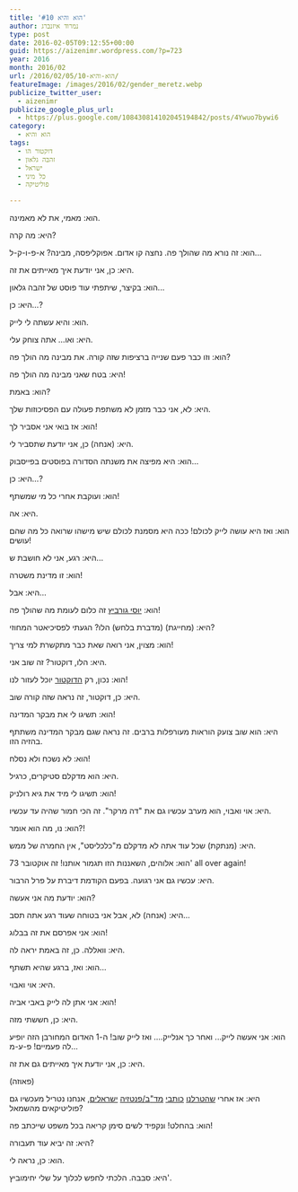 ```yaml
---
title: 'הוא והיא #10'
author: נמרוד איזנברג
type: post
date: 2016-02-05T09:12:55+00:00
guid: https://aizenimr.wordpress.com/?p=723
year: 2016
month: 2016/02
url: /2016/02/05/הוא-והיא-10/
featureImage: /images/2016/02/gender_meretz.webp
publicize_twitter_user:
  - aizenimr
publicize_google_plus_url:
  - https://plus.google.com/108430814102045194842/posts/4Ywuo7bywi6
category:
  - הוא והיא
tags:
  - דוקטור הו
  - זהבה גלאון
  - ישראל
  - כל מיני
  - פוליטיקה

---
```

<span lang="he-IL">הוא</span><span lang="en-US">: </span><span lang="he-IL">מאמי</span><span lang="en-US">, </span><span lang="he-IL">את לא מאמינה</span><span lang="en-US">.</span>

<span lang="he-IL">היא</span><span lang="en-US">: </span><span lang="he-IL">מה קרה</span><span lang="en-US">?</span>

<span lang="he-IL">הוא</span><span lang="en-US">: </span><span lang="he-IL">זה נורא מה שהולך פה</span><span lang="en-US">. </span><span lang="he-IL">נחצה קו אדום</span><span lang="en-US">. </span><span lang="he-IL">אפוקליפסה</span><span lang="en-US">, </span><span lang="he-IL">מבינה</span><span lang="en-US">? </span><span lang="he-IL">א</span><span lang="en-US">-</span><span lang="he-IL">פ</span><span lang="en-US">-</span><span lang="he-IL">ו</span><span lang="en-US">-</span><span lang="he-IL">ק</span><span lang="en-US">-</span><span lang="he-IL">ל</span><span lang="en-US">...</span>

<span lang="he-IL">היא</span><span lang="en-US">: </span><span lang="he-IL">כן</span><span lang="en-US">, </span><span lang="he-IL">אני יודעת איך מאייתים את זה</span><span lang="en-US">.</span>

<span lang="he-IL">הוא</span><span lang="en-US">: </span><span lang="he-IL">בקיצר</span><span lang="en-US">, </span><span lang="he-IL">שיתפתי עוד פוסט של זהבה גלאון</span><span lang="en-US">...</span>

<span lang="he-IL">היא</span><span lang="en-US">: </span><span lang="he-IL">כן…</span><span lang="en-US">?</span>

<span lang="he-IL">הוא</span><span lang="en-US">: </span><span lang="he-IL">והיא עשתה לי לייק</span><span lang="en-US">.</span>

<span lang="he-IL">היא</span><span lang="en-US">: </span><span lang="he-IL">ואו… אתה צוחק עלי</span><span lang="en-US">.</span>

<span lang="he-IL">הוא</span><span lang="en-US">: </span><span lang="he-IL">וזו כבר פעם שנייה ברציפות שזה קורה</span><span lang="en-US">. </span><span lang="he-IL">את מבינה מה הולך פה</span><span lang="en-US">?</span>

<span lang="he-IL">היא</span><span lang="en-US">: </span><span lang="he-IL">בטח שאני מבינה מה הולך פה</span><span lang="en-US">!</span>

<span lang="he-IL">הוא</span><span lang="en-US">: </span><span lang="he-IL">באמת</span><span lang="en-US">?</span>

<span lang="he-IL">היא</span><span lang="en-US">: </span><span lang="he-IL">לא</span><span lang="en-US">, </span><span lang="he-IL">אני כבר מזמן לא משתפת פעולה עם הפסיכוזות שלך</span><span lang="en-US">.</span>

<span lang="he-IL">הוא</span><span lang="en-US">: </span><span lang="he-IL">אז בואי אני אסביר לך</span><span lang="en-US">!</span>

<span lang="he-IL">היא</span><span lang="en-US">: (</span><span lang="he-IL">אנחה</span><span lang="en-US">) </span><span lang="he-IL">כן</span><span lang="en-US">, </span><span lang="he-IL">אני יודעת שתסביר לי</span><span lang="en-US">.</span>

<span lang="he-IL">הוא</span><span lang="en-US">: </span><span lang="he-IL">היא מפיצה את משנתה הסדורה בפוסטים בפייסבוק…</span>

<span lang="he-IL">היא</span><span lang="en-US">: </span><span lang="he-IL">כן…</span><span lang="en-US">?</span>

<span lang="he-IL">הוא</span><span lang="en-US">: </span><span lang="he-IL">ועוקבת אחרי כל מי שמשתף</span><span lang="en-US">!</span>

<span lang="he-IL">היא</span><span lang="en-US">: </span><span lang="he-IL">אה</span><span lang="en-US">.</span>

<span lang="he-IL">הוא</span><span lang="en-US">: </span><span lang="he-IL">ואז היא עושה לייק לכולם</span><span lang="en-US">! </span><span lang="he-IL">ככה היא מסמנת לכולם שיש מישהו שרואה כל מה שהם עושים</span><span lang="en-US">!</span>

<span lang="he-IL">היא</span><span lang="en-US">: </span><span lang="he-IL">רגע</span><span lang="en-US">, </span><span lang="he-IL">אני לא חושבת ש</span><span lang="en-US">...</span>

<span lang="he-IL">הוא</span><span lang="en-US">: </span><span lang="he-IL">זו מדינת משטרה</span><span lang="en-US">!</span>

<span lang="he-IL">היא</span><span lang="en-US">: </span><span lang="he-IL">אבל</span><span lang="en-US">...</span>

<span lang="he-IL">הוא</span><span lang="en-US">: </span><span lang="he-IL"><a href="http://www.haaretz.co.il/news/politics/1.2841848">יוסי גורביץ</a> זה כלום לעומת מה שהולך פה</span><span lang="en-US">!</span>

<span lang="he-IL">היא</span><span lang="en-US">: (</span><span lang="he-IL">מחייגת</span><span lang="en-US">) (</span><span lang="he-IL">מדברת בלחש</span><span lang="en-US">) </span><span lang="he-IL">הלו</span><span lang="en-US">? </span><span lang="he-IL">הגעתי לפסיכיאטר המחוזי</span><span lang="en-US">?</span>

<span lang="he-IL">הוא</span><span lang="en-US">: </span><span lang="he-IL">מצוין</span><span lang="en-US">, </span><span lang="he-IL">אני רואה שאת כבר מתקשרת למי צריך</span><span lang="en-US">!</span>

<span lang="he-IL">היא</span><span lang="en-US">: </span><span lang="he-IL">הלו</span><span lang="en-US">, </span><span lang="he-IL">דוקטור</span><span lang="en-US">? </span><span lang="he-IL">זה שוב אני</span><span lang="en-US">.</span>

<span lang="he-IL">הוא</span><span lang="en-US">: </span><span lang="he-IL">נכון</span><span lang="en-US">, </span><span lang="he-IL">רק <a href="https://tedits.files.wordpress.com/2010/08/doctor-who.png">הדוקטור</a> יוכל לעזור לנו</span><span lang="en-US">!</span>

<span lang="he-IL">היא</span><span lang="en-US">: </span><span lang="he-IL">כן</span><span lang="en-US">, דוקטור, </span><span lang="he-IL">זה נראה שזה קורה שוב</span><span lang="en-US">.</span>

<span lang="he-IL">הוא</span><span lang="en-US">: </span><span lang="he-IL">תשיגו לי את מבקר המדינה</span><span lang="en-US">!</span>

<span lang="he-IL">היא</span><span lang="en-US">: </span><span lang="he-IL">הוא שוב צועק הוראות מעורפלות ברבים</span><span lang="en-US">. </span><span lang="he-IL">זה נראה שגם מבקר המדינה משתתף בהזיה הזו</span><span lang="en-US">.</span>

<span lang="he-IL">הוא</span><span lang="en-US">: </span><span lang="he-IL">לא נשכח ולא נסלח</span><span lang="en-US">!</span>

<span lang="he-IL">היא</span><span lang="en-US">: </span><span lang="he-IL">הוא מדקלם סטיקרים</span><span lang="en-US">, </span><span lang="he-IL">כרגיל</span><span lang="en-US">.</span>

<span lang="he-IL">הוא</span><span lang="en-US">: </span><span lang="he-IL">תשיגו לי מיד את גיא רולניק</span><span lang="en-US">!</span>

<span lang="he-IL">היא</span><span lang="en-US">: </span><span lang="he-IL">אוי ואבוי</span><span lang="en-US">, </span><span lang="he-IL">הוא מערב עכשיו גם את </span><span lang="en-US">"</span><span lang="he-IL">דה מרקר</span><span lang="en-US">". </span><span lang="he-IL">זה הכי חמור שהיה עד עכשיו</span><span lang="en-US">.</span>

<span lang="he-IL">הוא</span><span lang="en-US">: </span><span lang="he-IL">נו</span><span lang="en-US">, </span><span lang="he-IL">מה הוא אומר</span><span lang="en-US">?!</span>

<span lang="he-IL">היא</span><span lang="en-US">: (</span><span lang="he-IL">מנתקת</span><span lang="en-US">) </span><span lang="he-IL">שכל עוד אתה לא מדקלם מ</span><span lang="en-US">"</span><span lang="he-IL">כלכליסט</span><span lang="en-US">", </span><span lang="he-IL">אין החמרה של ממש</span><span lang="en-US">.</span>

<span lang="he-IL">הוא</span><span lang="en-US">: </span><span lang="he-IL">אלוהים</span><span lang="en-US">, </span><span lang="he-IL">השאננות הזו תגמור אותנו</span><span lang="en-US">! </span><span lang="he-IL">זה אוקטובר </span><span lang="en-US">73' all over again!</span>

<span lang="he-IL">היא</span><span lang="en-US">: </span><span lang="he-IL">עכשיו גם אני רגועה</span><span lang="en-US">. </span><span lang="he-IL">בפעם הקודמת דיברת על פרל הרבור</span><span lang="en-US">.</span>

<span lang="he-IL">הוא</span><span lang="en-US">: </span><span lang="he-IL">יודעת מה אני אעשה</span><span lang="en-US">?</span>

<span lang="he-IL">היא</span><span lang="en-US">: (</span><span lang="he-IL">אנחה</span><span lang="en-US">) </span><span lang="he-IL">לא</span><span lang="en-US">, </span><span lang="he-IL">אבל אני בטוחה שעוד רגע אתה תסב</span><span lang="en-US">...</span>

<span lang="he-IL">הוא</span><span lang="en-US">: </span><span lang="he-IL">אני אפרסם את זה בבלוג</span><span lang="en-US">!</span>

<span lang="he-IL">היא</span><span lang="en-US">: </span><span lang="he-IL">וואללה</span><span lang="en-US">. </span><span lang="he-IL">כן</span><span lang="en-US">, </span><span lang="he-IL">זה באמת יראה לה</span><span lang="en-US">.</span>

<span lang="he-IL">הוא</span><span lang="en-US">: </span><span lang="he-IL">ואז</span><span lang="en-US">, </span><span lang="he-IL">ברגע שהיא תשתף</span><span lang="en-US">...</span>

<span lang="he-IL">היא</span><span lang="en-US">: </span><span lang="he-IL">אוי ואבוי</span><span lang="en-US">.</span>

<span lang="he-IL">הוא</span><span lang="en-US">: </span><span lang="he-IL">אני אתן לה לייק באבי אביה</span><span lang="en-US">!</span>

<span lang="he-IL">היא</span><span lang="en-US">: </span><span lang="he-IL">כן</span><span lang="en-US">, </span><span lang="he-IL">חששתי מזה</span><span lang="en-US">.</span>

<span lang="he-IL">הוא</span><span lang="en-US">: </span><span lang="he-IL">אני אעשה לייק</span><span lang="en-US">... </span><span lang="he-IL">ואחר כך אנלייק…</span><span lang="en-US">. </span><span lang="he-IL">ואז לייק שוב</span><span lang="en-US">! </span><span lang="he-IL">ה</span><span lang="en-US">-1 </span><span lang="he-IL">האדום המחורבן הזה יופיע לה פעמיים</span><span lang="en-US">! </span><span lang="he-IL">פ</span><span lang="en-US">-</span><span lang="he-IL">ע</span><span lang="en-US">-</span><span lang="he-IL">מ</span><span lang="en-US">...</span>

<span lang="he-IL">היא</span><span lang="en-US">: </span><span lang="he-IL">כן</span><span lang="en-US">, </span><span lang="he-IL">אני יודעת איך מאייתים גם את זה</span><span lang="en-US">.</span>

<span lang="en-US">(</span><span lang="he-IL">פאוזה</span><span lang="en-US">)</span>

<span lang="he-IL">היא</span><span lang="en-US">: </span><span lang="he-IL">אז אחרי <a href="/2015/08/05/%d7%94%d7%95%d7%90-%d7%95%d7%94%d7%99%d7%90-2/">שהטרלנו</a> <a href="/2015/10/06/%d7%a8%d7%a1%d7%99%d7%a1%d7%99%d7%9d-%d7%9e%d7%90%d7%99%d7%99%d7%a7%d7%95%d7%9f-2015/">כותבי</a> <a href="/2015/12/12/%d7%a8%d7%a1%d7%99%d7%a1%d7%99%d7%9d-%d7%9e%d7%9e%d7%90%d7%95%d7%a8%d7%95%d7%aa-2015/">מד</a></span>[<span lang="en-US">"</span><span lang="he-IL">ב</span><span lang="en-US">/</span>][1]<span lang="he-IL"><a href="/2015/12/12/%d7%a8%d7%a1%d7%99%d7%a1%d7%99%d7%9d-%d7%9e%d7%9e%d7%90%d7%95%d7%a8%d7%95%d7%aa-2015/">פנטזיה</a> <a href="/2015/12/12/%d7%a8%d7%a1%d7%99%d7%a1%d7%99%d7%9d-%d7%9e%d7%9e%d7%90%d7%95%d7%a8%d7%95%d7%aa-2015/">ישראלים</a></span><span lang="en-US">, </span><span lang="he-IL">אנחנו נטריל מעכשיו גם פוליטיקאים מהשמאל</span><span lang="en-US">?</span>

<span lang="he-IL">הוא</span><span lang="en-US">: </span><span lang="he-IL">בהחלט</span><span lang="en-US">! </span><span lang="he-IL">ונקפיד לשים סימן קריאה בכל משפט שייכתב פה</span><span lang="en-US">!</span>

<span lang="he-IL">היא</span><span lang="en-US">: </span><span lang="he-IL">זה יביא עוד תעבורה</span><span lang="en-US">?</span>

<span lang="he-IL">הוא</span><span lang="en-US">: </span><span lang="he-IL">כן</span><span lang="en-US">, </span><span lang="he-IL">נראה לי</span><span lang="en-US">.</span>

<span lang="he-IL">היא</span><span lang="en-US">: </span><span lang="he-IL">סבבה</span><span lang="en-US">. </span><span lang="he-IL">הלכתי לחפש לכלוך על שלי יחימוביץ</span><span lang="en-US">'.</span>

 [1]: /2015/12/12/%d7%a8%d7%a1%d7%99%d7%a1%d7%99%d7%9d-%d7%9e%d7%9e%d7%90%d7%95%d7%a8%d7%95%d7%aa-2015/